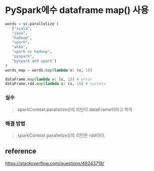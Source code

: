# PySpark에수 dataframe map() 사용

``` python
words = sc.parallelize (
   ["scala", 
   "java", 
   "hadoop", 
   "spark", 
   "akka",
   "spark vs hadoop", 
   "pyspark",
   "pyspark and spark"]
)
words_map = words.map(lambda x: (x, 1))

dataFrame.map(lambda x: (x, 1)) # error
dataFrame.rdd.map(lambda x: (x, 1)) # success
```

### 실수

> sparkContext.parallelize()의 리턴이 dataFrame이라고 착각

### 해결 방법
> sparkContext.parallelize()의 리턴은 rdd이다.

## reference

https://stackoverflow.com/questions/49243719/
